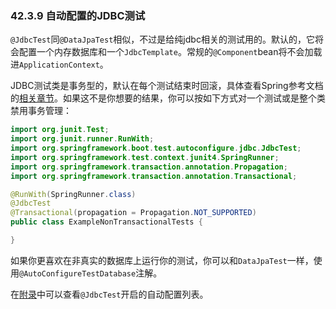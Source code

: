### 42.3.9 自动配置的JDBC测试

`@JdbcTest`同`@DataJpaTest`相似，不过是给纯jdbc相关的测试用的。默认的，它将会配置一个内存数据库和一个`JdbcTemplate`。常规的`@Component`bean将不会加载进`ApplicationContext`。

JDBC测试类是事务型的，默认在每个测试结束时回滚，具体查看Spring参考文档的[相关章节](https://docs.spring.io/spring/docs/5.0.4.RELEASE/spring-framework-reference/htmlsingle#testcontext-tx-enabling-transactions)。如果这不是你想要的结果，你可以按如下方式对一个测试或是整个类禁用事务管理：
```java
import org.junit.Test;
import org.junit.runner.RunWith;
import org.springframework.boot.test.autoconfigure.jdbc.JdbcTest;
import org.springframework.test.context.junit4.SpringRunner;
import org.springframework.transaction.annotation.Propagation;
import org.springframework.transaction.annotation.Transactional;

@RunWith(SpringRunner.class)
@JdbcTest
@Transactional(propagation = Propagation.NOT_SUPPORTED)
public class ExampleNonTransactionalTests {

}
```
如果你更喜欢在非真实的数据库上运行你的测试，你可以和`DataJpaTest`一样，使用`@AutoConfigureTestDatabase`注解。

在[附录](https://docs.spring.io/spring-boot/docs/2.0.0.RELEASE/reference/htmlsingle/#test-auto-configuration)中可以查看`@JdbcTest`开启的自动配置列表。
